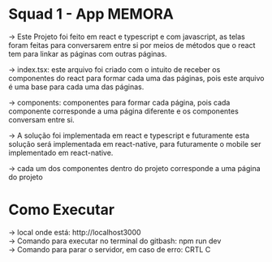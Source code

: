 # Squad 1 - App MEMORA
-> Este Projeto foi feito em react e typescript e com javascript, as telas foram feitas para conversarem entre si por meios de métodos que o react tem para linkar as páginas com outras páginas.

-> index.tsx: este arquivo foi criado com o intuito de receber os componentes do react para formar cada uma das páginas, pois este arquivo é uma base para cada uma das páginas.

-> components: componentes para formar cada página, pois cada componente corresponde a uma página diferente e os componentes conversam entre si.

-> A solução foi implementada em react e typescript e futuramente esta solução será implementada em react-native, para futuramente o mobile ser implementado em react-native.

-> cada um dos componentes dentro do projeto corresponde a uma página do projeto

# Como Executar

-> local onde está: http://localhost3000 <br>
-> Comando para executar no terminal do gitbash: npm run dev <br>
-> Comando para parar o servidor, em caso de erro: CRTL C
